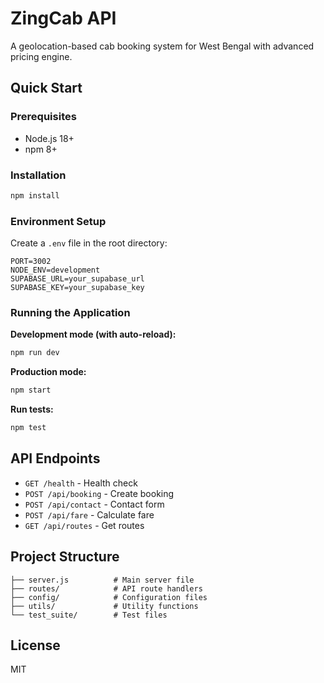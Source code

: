 # ZingCab API

A geolocation-based cab booking system for West Bengal with advanced pricing engine.

## Quick Start

### Prerequisites
- Node.js 18+ 
- npm 8+

### Installation
```bash
npm install
```

### Environment Setup
Create a `.env` file in the root directory:
```env
PORT=3002
NODE_ENV=development
SUPABASE_URL=your_supabase_url
SUPABASE_KEY=your_supabase_key
```

### Running the Application

**Development mode (with auto-reload):**
```bash
npm run dev
```

**Production mode:**
```bash
npm start
```

**Run tests:**
```bash
npm test
```

## API Endpoints

- `GET /health` - Health check
- `POST /api/booking` - Create booking
- `POST /api/contact` - Contact form
- `POST /api/fare` - Calculate fare
- `GET /api/routes` - Get routes

## Project Structure

```
├── server.js          # Main server file
├── routes/            # API route handlers
├── config/            # Configuration files
├── utils/             # Utility functions
└── test_suite/        # Test files
```

## License

MIT 